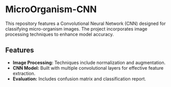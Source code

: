 # MicroOrganism-CNN

This repository features a Convolutional Neural Network (CNN) designed for classifying micro-organism images. The project incorporates image processing techniques to enhance model accuracy.

## Features
- **Image Processing:** Techniques include normalization and augmentation.
- **CNN Model:** Built with multiple convolutional layers for effective feature extraction.
- **Evaluation:** Includes confusion matrix and classification report.


